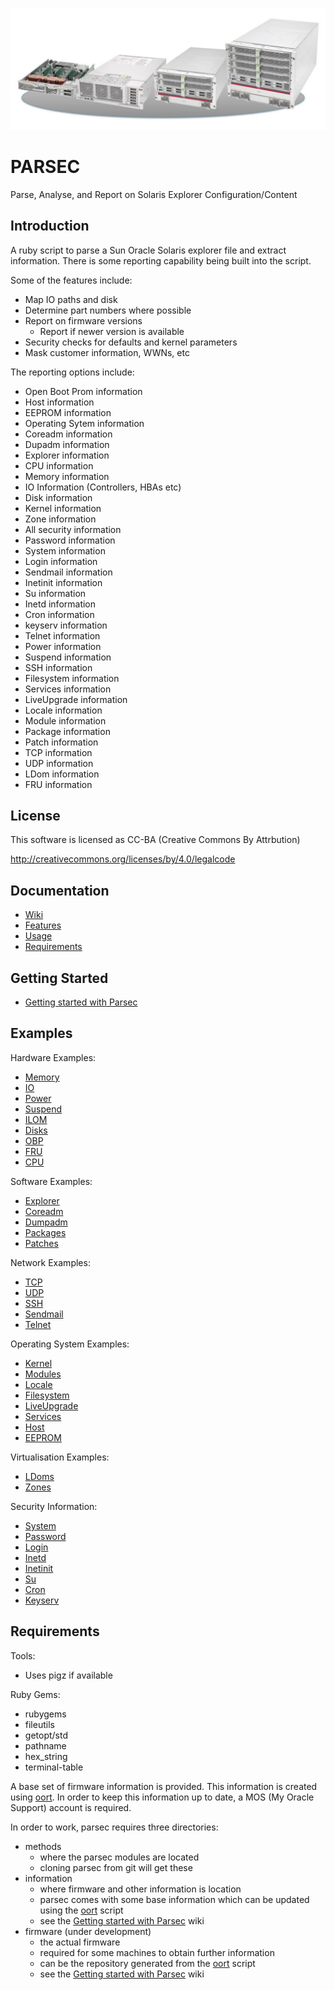 ![alt tag](https://raw.githubusercontent.com/lateralblast/parsec/master/sparc_t5.png)

PARSEC
======

Parse, Analyse, and Report on Solaris Explorer Configuration/Content

Introduction
------------

A ruby script to parse a Sun Oracle Solaris explorer file and extract information.
There is some reporting capability being built into the script.

Some of the features include:

- Map IO paths and disk
- Determine part numbers where possible
- Report on firmware versions
  - Report if newer version is available
- Security checks for defaults and kernel parameters
- Mask customer information, WWNs, etc

The reporting options include:

- Open Boot Prom information
- Host information
- EEPROM information
- Operating Sytem information
- Coreadm information
- Dupadm information
- Explorer information
- CPU information
- Memory information
- IO Information (Controllers, HBAs etc)
- Disk information
- Kernel information
- Zone information
- All security information
- Password information
- System information
- Login information
- Sendmail information
- Inetinit information
- Su information
- Inetd information
- Cron information
- keyserv information
- Telnet information
- Power information
- Suspend information
- SSH information
- Filesystem information
- Services information
- LiveUpgrade information
- Locale information
- Module information
- Package information
- Patch information
- TCP information
- UDP information
- LDom information
- FRU information

License
-------

This software is licensed as CC-BA (Creative Commons By Attrbution)

http://creativecommons.org/licenses/by/4.0/legalcode


Documentation
-------------

- [Wiki](https://github.com/lateralblast/parsec/wiki)
- [Features](https://github.com/lateralblast/parsec/wiki/1.-Features)
- [Usage](https://github.com/lateralblast/parsec/wiki/2.-Usage)
- [Requirements](https://github.com/lateralblast/parsec/wiki/6.-Requirements)

Getting Started
---------------

- [Getting started with Parsec](https://github.com/lateralblast/parsec/wiki/3.-Getting-Started)

Examples
--------

Hardware Examples:

- [Memory](https://github.com/lateralblast/parsec/wiki/4.1.1.-Memory)
- [IO](https://github.com/lateralblast/parsec/wiki/4.1.2.-IO)
- [Power](https://github.com/lateralblast/parsec/wiki/4.1.3.-Power)
- [Suspend](https://github.com/lateralblast/parsec/wiki/4.1.4.-Suspend)
- [ILOM](https://github.com/lateralblast/parsec/wiki/4.1.5.-ILOM)
- [Disks](https://github.com/lateralblast/parsec/wiki/4.1.6.-Disks)
- [OBP](https://github.com/lateralblast/parsec/wiki/4.1.7.-OBP)
- [FRU](https://github.com/lateralblast/parsec/wiki/4.1.8.-FRU)
- [CPU](https://github.com/lateralblast/parsec/wiki/4.1.9.-CPU)

Software Examples:

- [Explorer](https://github.com/lateralblast/parsec/wiki/4.2.1.-Explorer)
- [Coreadm](https://github.com/lateralblast/parsec/wiki/4.2.2.-Coreadm)
- [Dumpadm](https://github.com/lateralblast/parsec/wiki/4.2.3.-Dumpadm)
- [Packages](https://github.com/lateralblast/parsec/wiki/4.2.4.-Packages)
- [Patches](https://github.com/lateralblast/parsec/wiki/4.2.5.-Patches)

Network Examples:

- [TCP](https://github.com/lateralblast/parsec/wiki/4.3.1.-TCP)
- [UDP](https://github.com/lateralblast/parsec/wiki/4.3.2.-UDP)
- [SSH](https://github.com/lateralblast/parsec/wiki/4.3.3.-SSH)
- [Sendmail](https://github.com/lateralblast/parsec/wiki/4.3.4.-Sendmail)
- [Telnet](https://github.com/lateralblast/parsec/wiki/4.3.5.-Telnet)

Operating System Examples:

- [Kernel](https://github.com/lateralblast/parsec/wiki/4.4.1.-Kernel)
- [Modules](https://github.com/lateralblast/parsec/wiki/4.4.2.-Modules)
- [Locale](https://github.com/lateralblast/parsec/wiki/4.4.3.-Locale)
- [Filesystem](https://github.com/lateralblast/parsec/wiki/4.4.4.-Filesystem)
- [LiveUpgrade](https://github.com/lateralblast/parsec/wiki/4.4.5.-LiveUpgrade)
- [Services](https://github.com/lateralblast/parsec/wiki/4.4.6.-Services)
- [Host](https://github.com/lateralblast/parsec/wiki/4.4.7.-Host)
- [EEPROM](https://github.com/lateralblast/parsec/wiki/4.4.8.-EEPROM)

Virtualisation Examples:

- [LDoms](https://github.com/lateralblast/parsec/wiki/4.5.1.-LDoms)
- [Zones](https://github.com/lateralblast/parsec/wiki/4.5.2.-Zones)

Security Information:

- [System](https://github.com/lateralblast/parsec/wiki/4.6.1.-System)
- [Password](https://github.com/lateralblast/parsec/wiki/4.6.2.-Password)
- [Login](https://github.com/lateralblast/parsec/wiki/4.6.3.Login)
- [Inetd](https://github.com/lateralblast/parsec/wiki/4.6.4.-Inetd)
- [Inetinit](https://github.com/lateralblast/parsec/wiki/4.6.5.-Inetinit)
- [Su](https://github.com/lateralblast/parsec/wiki/4.6.6.-Su)
- [Cron](https://github.com/lateralblast/parsec/wiki/4.6.7.-Cron)
- [Keyserv](https://github.com/lateralblast/parsec/wiki/4.6.8.-Keyserv)

Requirements
------------

Tools:

- Uses pigz if available

Ruby Gems:

- rubygems
- fileutils
- getopt/std
- pathname
- hex_string
- terminal-table

A base set of firmware information is provided.
This information is created using [oort](https://github.com/lateralblast/oort).
In order to keep this information up to date, a MOS (My Oracle Support) account is required.

In order to work, parsec requires three directories:

- methods
  - where the parsec modules are located
  - cloning parsec from git will get these
- information
  - where firmware and other information is location
  - parsec comes with some base information which can be updated using the [oort](https://github.com/lateralblast/oort) script
  - see the [Getting started with Parsec](https://github.com/lateralblast/parsec/wiki/3.-Getting-Started) wiki
- firmware (under development)
  - the actual firmware
  - required for some machines to obtain further information
  - can be the repository generated from the [oort](https://github.com/lateralblast/oort) script
  - see the [Getting started with Parsec](https://github.com/lateralblast/parsec/wiki/3.-Getting-Started) wiki


